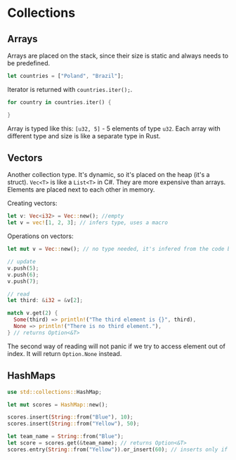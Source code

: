 # Collections

## Arrays

Arrays are placed on the stack, since their size is static and
always needs to be predefined.

```rust
let countries = ["Poland", "Brazil"];
```

Iterator is returned with `countries.iter();`.

```rust
for country in countries.iter() {

}
```

Array is typed like this: `[u32, 5]` - 5 elements of type `u32`.
Each array with different type and size is like a separate type in Rust.

## Vectors

Another collection type. It's dynamic, so it's placed on the heap (it's a
struct). `Vec<T>` is like a `List<T>` in C#. They are more expensive than
arrays. Elements are placed next to each other in memory.

Creating vectors:

```rust
let v: Vec<i32> = Vec::new(); //empty
let v = vec![1, 2, 3]; // infers type, uses a macro
```

Operations on vectors:

```rust
let mut v = Vec::new(); // no type needed, it's infered from the code below

// update
v.push(5);
v.push(6);
v.push(7);

// read
let third: &i32 = &v[2];

match v.get(2) {
  Some(third) => println!("The third element is {}", third),
  None => println!("There is no third element."),
} // returns Option<&T>
```

The second way of reading will not panic if we try to access element out of
index. It will return `Option.None` instead.

## HashMaps

```rust
use std::collections::HashMap;

let mut scores = HashMap::new();

scores.insert(String::from("Blue"), 10);
scores.insert(String::from("Yellow"), 50);

let team_name = String::from("Blue");
let score = scores.get(&team_name); // returns Option<&T>
scores.entry(String::from("Yellow")).or_insert(60); // inserts only if Yellow key is not there yet
```